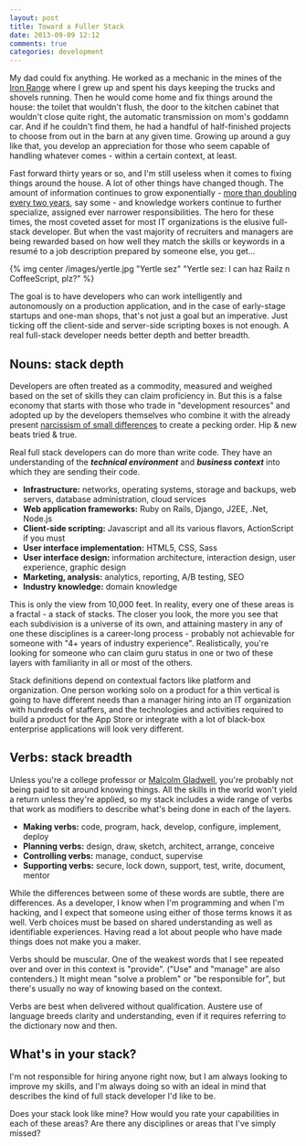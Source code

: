 ```yaml
---
layout: post
title: Toward a Fuller Stack
date: 2013-09-09 12:12
comments: true
categories: development
---
```

My dad could fix anything. He worked as a mechanic in the mines of the [Iron Range][1] where I grew up and spent his days keeping the trucks and shovels running. Then he would come home and fix things around the house: the toilet that wouldn't flush, the door to the kitchen cabinet that wouldn't close quite right, the automatic transmission on mom's goddamn car. And if he couldn't find them, he had a handful of half-finished projects to choose from out in the barn at any given time. Growing up around a guy like that, you develop an appreciation for those who seem capable of handling whatever comes - within a certain context, at least.

Fast forward thirty years or so, and I'm still useless when it comes to fixing things around the house. A lot of other things have changed though. The amount of information continues to grow exponentially - [more than doubling every two years][2], say some - and knowledge workers continue to further specialize, assigned ever narrower responsibilities. The hero for these times, the most coveted asset for most IT organizations is the elusive full-stack developer. But when the vast majority of recruiters and managers are being rewarded based on how well they match the skills or keywords in a resumé to a job description prepared by someone else, you get...

{% img center /images/yertle.jpg  "Yertle sez" "Yertle sez: I can haz Railz n CoffeeScript, plz?" %}

<!--more-->

The goal is to have developers who can work intelligently and autonomously on a production application, and in the case of early-stage startups and one-man shops, that's not just a goal but an imperative. Just ticking off the client-side and server-side scripting boxes is not enough. A real full-stack developer needs better depth and better breadth.

## Nouns: stack depth

Developers are often treated as a commodity, measured and weighed based on the set of skills they can claim proficiency in. But this is a false economy that starts with those who trade in "development resources" and adopted up by the developers themselves who combine it with the already present [narcissism of small differences][3] to create a pecking order. Hip & new beats tried & true.

Real full stack developers can do more than write code. They have an understanding of the ***technical environment*** and ***business context*** into which they are sending their code.

*   **Infrastructure:** networks, operating systems, storage and backups, web servers, database administration, cloud services
*   **Web application frameworks:** Ruby on Rails, Django, J2EE, .Net, Node.js
*   **Client-side scripting:** Javascript and all its various flavors, ActionScript if you must
*   **User interface implementation:** HTML5, CSS, Sass
*   **User interface design:** information architecture, interaction design, user experience, graphic design
*   **Marketing, analysis:** analytics, reporting, A/B testing, SEO
*   **Industry knowledge:** domain knowledge

This is only the view from 10,000 feet. In reality, every one of these areas is a fractal - a stack of stacks. The closer you look, the more you see that each subdivision is a universe of its own, and attaining mastery in any of one these disciplines is a career-long process - probably not achievable for someone with "4+ years of industry experience". Realistically, you're looking for someone who can claim guru status in one or two of these layers with familiarity in all or most of the others.

Stack definitions depend on contextual factors like platform and organization. One person working solo on a product for a thin vertical is going to have different needs than a manager hiring into an IT organization with hundreds of staffers, and the technologies and activities required to build a product for the App Store or integrate with a lot of black-box enterprise applications will look very different.

## Verbs: stack breadth

Unless you're a college professor or [Malcolm Gladwell][4], you're probably not being paid to sit around knowing things. All the skills in the world won't yield a return unless they're applied, so my stack includes a wide range of verbs that work as modifiers to describe what's being done in each of the layers.

*   **Making verbs:** code, program, hack, develop, configure, implement, deploy
*   **Planning verbs:** design, draw, sketch, architect, arrange, conceive
*   **Controlling verbs:** manage, conduct, supervise
*   **Supporting verbs:** secure, lock down, support, test, write, document, mentor

While the differences between some of these words are subtle, there are differences. As a developer, I know when I'm programming and when I'm hacking, and I expect that someone using either of those terms knows it as well. Verb choices must be based on shared understanding as well as identifiable experiences. Having read a lot about people who have made things does not make you a maker.

Verbs should be muscular. One of the weakest words that I see repeated over and over in this context is "provide". ("Use" and "manage" are also contenders.) It might mean "solve a problem" or "be responsible for", but there's usually no way of knowing based on the context.

Verbs are best when delivered without qualification. Austere use of language breeds clarity and understanding, even if it requires referring to the dictionary now and then.

## What's in your stack?

I'm not responsible for hiring anyone right now, but I am always looking to improve my skills, and I'm always doing so with an ideal in mind that describes the kind of full stack developer I'd like to be.

Does your stack look like mine? How would you rate your capabilities in each of these areas? Are there any disciplines or areas that I've simply missed?

[1]: https://en.wikipedia.org/wiki/Mesabi_Range
[2]: http://mashable.com/2011/06/27/data-infographic/
[3]: https://en.wikipedia.org/wiki/Narcissism_of_small_differences
[4]: http://gladwell.com/
